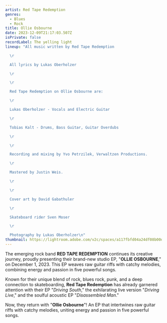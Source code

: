 ```yaml
---
artist: Red Tape Redemption
genres:
  - Blues
  - Rock
title: Ollie Osbourne
date: 2023-12-09T21:17:03.507Z
isPrivate: false
recordLabel: The yelling light
lineup: "All music written by Red Tape Redemption

  \r

  All lyrics by Lukas Oberholzer

  \r

  \r

  Red Tape Redemption on Ollie Osbourne are:

  \r

  Lukas Oberholzer - Vocals and Electric Guitar

  \r

  Tobias Kalt - Drums, Bass Guitar, Guitar Overdubs

  \r

  \r

  Recording and mixing by Yvo Petrzilek, Verwaltzen Productions.

  \r

  Mastered by Justin Weis.

  \r

  \r

  Cover art by David Gabathuler

  \r

  Skateboard rider Sven Moser

  \r

  Photography by Lukas Oberholzer\n"
thumbnail: https://lightroom.adobe.com/v2c/spaces/a117fbfd04a24df08b00dc7343422215/assets/bd0315b85d649cc564287521a8bf2087/revisions/40d253544c314d49b7ba12672189f1fa/renditions/5116e43552080188aced6a8656ba57b6
---
```

<p>The emerging rock band <strong>RED TAPE REDEMPTION</strong> continues its creative journey, proudly presenting their brand-new studio EP, "<strong>OLLIE OSBOURNE</strong>," on December 1, 2023. This EP weaves raw guitar riffs with catchy melodies, combining energy and passion in five powerful songs.</p>

<p>Known for their unique blend of rock, blues rock, punk, and a deep connection to skateboarding, <strong>Red Tape Redemption</strong> has already garnered attention with their EP "<em>Driving South</em>," the exhilarating live version "<em>Driving Live</em>," and the soulful acoustic EP "<em>Disassembled Man</em>."</p>

<p>Now, they return with "<strong>Ollie Osbourne</strong>"! An EP that intertwines raw guitar riffs with catchy melodies, uniting energy and passion in five powerful songs.</p>